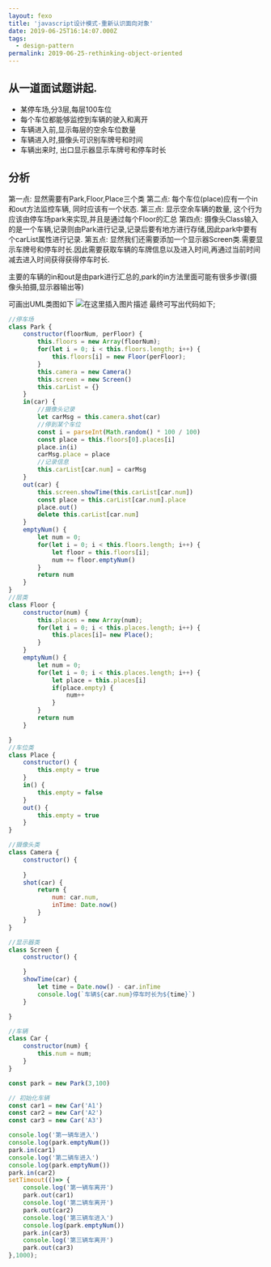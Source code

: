 ```yaml
---
layout: fexo
title: 'javascript设计模式-重新认识面向对象'
date: 2019-06-25T16:14:07.000Z
tags:
  - design-pattern
permalink: 2019-06-25-rethinking-object-oriented
---
```

## 从一道面试题讲起.
* 某停车场,分3层,每层100车位
* 每个车位都能够监控到车辆的驶入和离开
* 车辆进入前,显示每层的空余车位数量
* 车辆进入时,摄像头可识别车牌号和时间
* 车辆出来时, 出口显示器显示车牌号和停车时长

## 分析
第一点: 显然需要有Park,Floor,Place三个类
第二点: 每个车位(place)应有一个in和out方法监控车辆, 同时应该有一个状态.
第三点: 显示空余车辆的数量, 这个行为应该由停车场park来实现,并且是通过每个Floor的汇总
第四点: 摄像头Class输入的是一个车辆,记录则由Park进行记录,记录后要有地方进行存储,因此park中要有个carList属性进行记录.
第五点: 显然我们还需要添加一个显示器Screen类.需要显示车牌号和停车时长.因此需要获取车辆的车牌信息以及进入时间,再通过当前时间减去进入时间获得获得停车时长.

主要的车辆的in和out是由park进行汇总的,park的in方法里面可能有很多步骤(摄像头拍摄,显示器输出等)


可画出UML类图如下
![在这里插入图片描述](https://img-blog.csdnimg.cn/20190124013420816.png?x-oss-process=image/watermark,type_ZmFuZ3poZW5naGVpdGk,shadow_10,text_aHR0cHM6Ly9ibG9nLmNzZG4ubmV0L3podWFueWVtYW5vbmc=,size_16,color_FFFFFF,t_70)
最终可写出代码如下;
```js
//停车场
class Park {
    constructor(floorNum, perFloor) {
        this.floors = new Array(floorNum);
        for(let i = 0; i < this.floors.length; i++) {
            this.floors[i] = new Floor(perFloor);
        }
        this.camera = new Camera()
        this.screen = new Screen()
        this.carList = {}
    }
    in(car) {
        //摄像头记录
        let carMsg = this.camera.shot(car)
        //停到某个车位
        const i = parseInt(Math.random() * 100 / 100)
        const place = this.floors[0].places[i]
        place.in(i)
        carMsg.place = place
        //记录信息
        this.carList[car.num] = carMsg
    }
    out(car) {
        this.screen.showTime(this.carList[car.num])
        const place = this.carList[car.num].place
        place.out()
        delete this.carList[car.num]
    }
    emptyNum() {
        let num = 0;
        for(let i = 0; i < this.floors.length; i++) {
            let floor = this.floors[i];
            num += floor.emptyNum()
        }
        return num
    }
}
//层类
class Floor {
    constructor(num) {
        this.places = new Array(num);
        for(let i = 0; i < this.places.length; i++) {
            this.places[i]= new Place();
        }
    }
    emptyNum() {
        let num = 0;
        for(let i = 0; i < this.places.length; i++) {
            let place = this.places[i]
            if(place.empty) {
                num++
            }
        }
        return num
    }

}
//车位类
class Place {
    constructor() {
        this.empty = true
    }
    in() {
        this.empty = false
    }
    out() {
        this.empty = true
    }
}

//摄像头类
class Camera {
    constructor() {
        
    }
    shot(car) {
        return {
            num: car.num,
            inTime: Date.now()
        }
    }
}

//显示器类
class Screen {
    constructor() {

    }
    showTime(car) {
        let time = Date.now() - car.inTime
        console.log(`车辆${car.num}停车时长为${time}`)
    }

}

//车辆
class Car {
    constructor(num) {
        this.num = num;
    }
}

const park = new Park(3,100)

// 初始化车辆
const car1 = new Car('A1')
const car2 = new Car('A2')
const car3 = new Car('A3')

console.log('第一辆车进入')
console.log(park.emptyNum())
park.in(car1)
console.log('第二辆车进入')
console.log(park.emptyNum())
park.in(car2)
setTimeout(()=> {
    console.log('第一辆车离开')
    park.out(car1)
    console.log('第二辆车离开')
    park.out(car2)
    console.log('第三辆车进入')
    console.log(park.emptyNum())
    park.in(car3)
    console.log('第三辆车离开')
    park.out(car3)
},1000);
```
